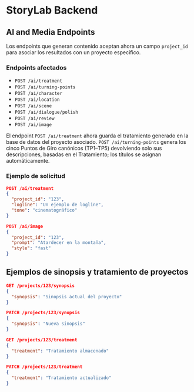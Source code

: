 # StoryLab Backend

## AI and Media Endpoints

Los endpoints que generan contenido aceptan ahora un campo `project_id` para asociar los resultados con un proyecto específico.

### Endpoints afectados

- `POST /ai/treatment`
- `POST /ai/turning-points`
- `POST /ai/character`
- `POST /ai/location`
- `POST /ai/scene`
- `POST /ai/dialogue/polish`
- `POST /ai/review`
- `POST /ai/image`

El endpoint `POST /ai/treatment` ahora guarda el tratamiento generado en la base de datos del proyecto asociado.
`POST /ai/turning-points` genera los cinco Puntos de Giro canónicos (TP1–TP5) devolviendo solo sus descripciones, basadas en el Tratamiento; los títulos se asignan automáticamente.

### Ejemplo de solicitud

```json
POST /ai/treatment
{
  "project_id": "123",
  "logline": "Un ejemplo de logline",
  "tone": "cinematográfico"
}
```

```json
POST /ai/image
{
  "project_id": "123",
  "prompt": "Atardecer en la montaña",
  "style": "fast"
}
```

## Ejemplos de sinopsis y tratamiento de proyectos

```json
GET /projects/123/synopsis
{
  "synopsis": "Sinopsis actual del proyecto"
}
```

```json
PATCH /projects/123/synopsis
{
  "synopsis": "Nueva sinopsis"
}
```

```json
GET /projects/123/treatment
{
  "treatment": "Tratamiento almacenado"
}
```

```json
PATCH /projects/123/treatment
{
  "treatment": "Tratamiento actualizado"
}
```

